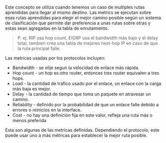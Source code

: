 Este concepto se utiliza cuando tenemos un caso de multiples rutas aprendidas para llegar al mismo destino. Las metrics se ejecutan sobre esas rutas aprendidas para elegir el mejor camino posible según un sistema de clasificación que permite dar preferencia a unas rutas sobre otras y estas sean agregadas en la tabla de enrutamiento.

> P. ej. RIP usa hop count, EIGRP usa el bandwidth más bajo y el delay total, tambien crea una tabla de mejores next-hop IP en caso de que la ruta principal falle.  

Las metricas usadas por los protocolos incluyen:
- Bandwidth - se elije segun la velocidad de enlace más rápida.
- Hop count - un hop es otro router, entonces tres router equivalen a tres hops.
- Load - la cantidad de trafico usado por el enlace, un enlace con la carga más baja es mejor. 
- Delay - la cantidad de tiempo que toma un paquete en atravesar un camino.
- Reliability - definido por la probabilidad de que un enlace falle debido a errores o reinicios en la interface.
- Cost - no hay una definición fija en este valor, refleja una ruta más o menos preferida

Esta son algunas de las metricas definidas. Dependiendo el protocolo, este puede usar uno a más métricas para establecer la mejor ruta posible. 